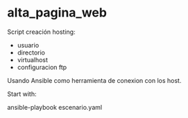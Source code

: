 # alta_pagina_web
Script creación hosting:

- usuario
- directorio
- virtualhost
- configuracion ftp


Usando Ansible como herramienta de conexion con los host.

Start with:

ansible-playbook escenario.yaml
